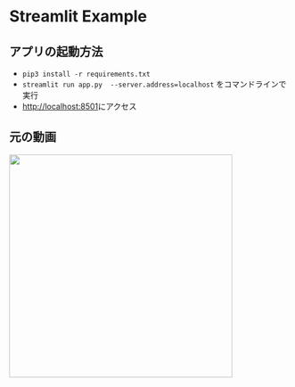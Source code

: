 # Streamlit Example

## アプリの起動方法

- `pip3 install -r requirements.txt`
- `streamlit run app.py  --server.address=localhost` をコマンドラインで実行
- [http://localhost:8501](http://localhost:8501)にアクセス

## 元の動画

<a href="https://youtu.be/de0SAWKJdhE?si=dBdR3L9DFNcGtzWE">
<img src="https://github.com/nanjakorewa/streamlit-example/assets/8016471/25553130-9c02-4b98-ae96-5ef541e612ab" width="400px">
</a>
